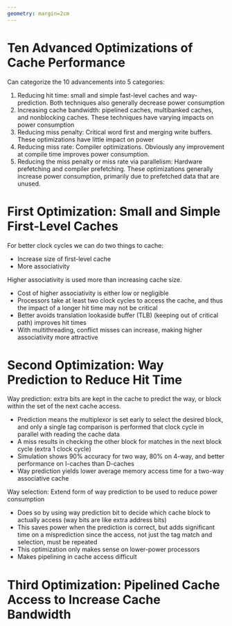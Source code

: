 ```yaml
---
geometry: margin=2cm
---
```


# Ten Advanced Optimizations of Cache Performance

Can categorize the 10 advancements into 5 categories:

1. Reducing hit time: small and simple fast-level caches and way-prediction. Both techniques also generally decrease power consumption
2. Increasing cache bandwidth: pipelined caches, multibanked caches, and nonblocking caches. These techniques have varying impacts on power consumption
3. Reducing miss penalty: Critical word first and merging write buffers. These optimizations have little impact on power
4. Reducing miss rate: Compiler optimizations. Obviously any improvement at compile time improves power consumption. 
5. Reducing the miss penalty or miss rate via parallelism: Hardware prefetching and compiler prefetching. These optimizations generally increase power consumption, primarily due to prefetched data that are unused. 

# First Optimization: Small and Simple First-Level Caches

For better clock cycles we can do two things to cache:

- Increase size of first-level cache
- More associativity 

Higher associativity is used more than increasing cache size. 

- Cost of higher associativity is either low or negligible
- Processors take at least two clock cycles to access the cache, and thus the impact of a longer hit time may not be critical
- Better avoids translation lookaside buffer (TLB) (keeping out of critical path) improves hit times
- With multithreading, conflict misses can increase, making higher associativity more attractive

# Second Optimization: Way Prediction to Reduce Hit Time

Way prediction: extra bits are kept in the cache to predict the way, or block within the set of the next cache access. 

- Prediction means the multiplexor is set early to select the desired block, and only a single tag comparison is performed that clock cycle in parallel with reading the cache data
- A miss results in checking the other block for matches in the next block cycle (extra 1 clock cycle)
- Simulation shows 90% accuracy for two way, 80% on 4-way, and better performance on I-caches than D-caches
- Way prediction yields lower average memory access time for a two-way associative cache

Way selection: Extend form of way prediction to  be used to reduce power consumption

- Does so by using way prediction bit to decide which cache block to actually access (way bits are like extra address bits)
- This saves power when the prediction is correct, but adds significant time on a misprediction since the access, not just the tag match and selection, must be repeated
- This optimization only makes sense on lower-power processors
- Makes pipelining in cache access difficult

# Third Optimization: Pipelined Cache Access to Increase Cache Bandwidth


